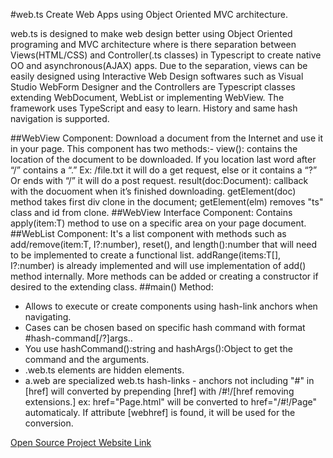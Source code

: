 #web.ts
Create Web Apps using Object Oriented MVC architecture.

web.ts is designed to make web design better using Object Oriented programing and MVC architecture where is there separation between Views(HTML/CSS) and Controller(.ts classes) in Typescript to create native OO and asynchronous(AJAX) apps. 
Due to the separation, views can be easily designed using Interactive Web Design softwares such as Visual Studio WebForm Designer and the Controllers are Typescript classes extending WebDocument, WebList or implementing WebView. The framework uses TypeScript and easy to learn.
History and same hash navigation is supported.

##WebView Component:
Download a document from the Internet and use it in your page. 
This component has two methods:-
view(): contains the location of the document to be downloaded. If you location last word after “/” contains a “.” Ex: /file.txt it will do a get request, else or it contains a “?” Or ends with “/” it will do a post request.
result(doc:Document): callback with the docuoment when it’s finished downloading.
getElement(doc) method takes first div clone in the document; getElement(elm) removes "ts" class and id from clone.
##WebView<T> Interface Component:
Contains apply(item:T) method to use on a specific area on your page document.
##WebList<T> Component:
It's a list component with methods such as add/remove(item:T, I?:number), reset(), and length():number that will need to be implemented to create a functional list. addRange(items:T[], I?:number) is already implemented and will use implementation of add() method internally. More methods can be added or creating a constructor if desired to the extending class.
##main() Method:
* Allows to execute or create components using hash-link anchors when navigating. 
* Cases can be chosen based on specific hash command with format #hash-command[/?]args..
* You use hashCommand():string and hashArgs():Object to get the command and the arguments.
* .web.ts elements are hidden elements.
* a.web are specialized web.ts hash-links - anchors not including "#" in [href] will converted by prepending [href] with /#!/[href removing extensions.] ex: href="Page.html" will be converted to href="/#!/Page" automaticaly. If attribute [webhref] is found, it will be used for the conversion.

[Open Source Project Website Link](https://github.com/medozs/web.ts)
